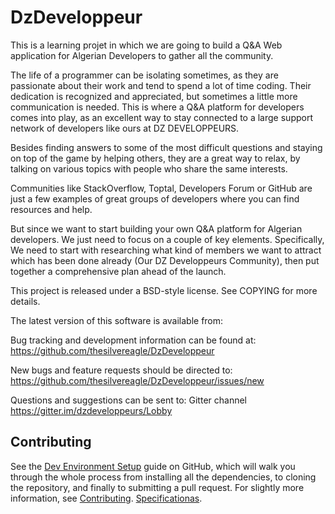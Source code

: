 DzDeveloppeur
==
This is a learning projet in which we are going to build a Q&amp;A Web application for Algerian Developers to gather all the community.

The life of a programmer can be isolating sometimes, as they are passionate about their work and tend to spend a lot of time coding. Their dedication is recognized and appreciated, but sometimes a little more communication is needed. This is where a Q&A platform for developers comes into play, as an excellent way to stay connected to a large support network of developers like ours at DZ DEVELOPPEURS.

Besides finding answers to some of the most difficult questions and staying on top of the game by helping others, they are a great way to relax, by talking on various topics with people who share the same interests.

Communities like StackOverflow, Toptal, Developers Forum or GitHub are just a few examples of great groups of developers where you can find resources and help.

But since we want to start building your own Q&A platform for Algerian developers. We just need to focus on a couple of key elements. Specifically, We need to start with researching what kind of members we want to attract which has been done already (Our DZ Developpeurs Community), then put together a comprehensive plan ahead of the launch. 

This project is released under a BSD-style license. See
COPYING for more details.

The latest version of this software is available from: 

Bug tracking and development information can be found at:
 https://github.com/thesilvereagle/DzDeveloppeur

New bugs and feature requests should be directed to:
  https://github.com/thesilvereagle/DzDeveloppeur/issues/new

Questions and suggestions can be sent to: Gitter channel https://gitter.im/dzdeveloppeurs/Lobby

Contributing
--
See the [Dev Environment Setup][wiki-devenv] guide on GitHub, which will
walk you through the whole process from installing all the
dependencies, to cloning the repository, and finally to submitting a
pull request. For slightly more information, see
[Contributing](https://github.com/thesilvereagle/DzDeveloppeur/blob/master/CONTRIBUTING.md).
[Specificationas](https://github.com/thesilvereagle/DzDeveloppeur/blob/master/SPECIFICATIONS.md).


[wiki]: https://github.com/thesilvereagle/DzDeveloppeur/wiki
[wiki-devenv]: https://github.com/thesilvereagle/DzDeveloppeur/wiki/Setting-Up-a-DzDev-Development-Environment "DzDev Development Environment Setup"
[wiki-start]: https://github.com/thesilvereagle/DzDeveloppeur/wiki/ "DZ Dev Wiki"
[wiki-usage]: https://github.com/thesilvereagle/DzDeveloppeur/wiki/Using-DzDev "Using Dz Dev"
[YouTube-Channel]: https://www.youtube.com/c/thenewalgiers "The New Algiers YouTube Channel that will contain Live Coding Sessions and Tutorials for all those who want to contribute"
[wiki-usage]: https://github.com/thesilvereagle/DzDeveloppeur/wiki/Using-DzDev "Using Dz Dev"
[The New Algiers Facebook Page]: https://www.facebook.com/thenewalgiers/ "A Facebook page in which we will make announcements for the general users and try to reach out to our fellow Algerian Developers"


